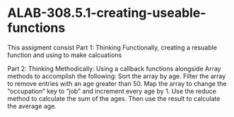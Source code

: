 # ALAB-308.5.1-creating-useable-functions

This assigment consist Part 1: Thinking Functionally, creating a resuable function and using to make calcuations

Part 2: Thinking Methodically: Using a callback functions alongside Array methods to accomplish the following:
Sort the array by age.
Filter the array to remove entries with an age greater than 50.
Map the array to change the “occupation” key to “job” and increment every age by 1.
Use the reduce method to calculate the sum of the ages.
Then use the result to calculate the average age.
